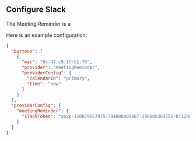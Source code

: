 ## Configure Slack

The Meeting Reminder is a 

Here is an example configuration:

```json
{
  "buttons": [
    {
      "mac": "0c:47:c9:1f:b1:76",
      "provider": "meetingReminder",
      "providerConfig": {
        "calendarId": "primary",
        "time": "now"
      }
    }
  ],
  "providerConfig": {
    "meetingReminder": {
      "slackToken": "xoxp-110879557975-394888405667-396605363251-b712ded00b6ed38f569952911f217e41"
    }
  }
}

```

